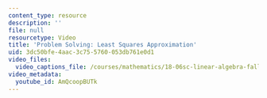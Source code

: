 ```yaml
---
content_type: resource
description: ''
file: null
resourcetype: Video
title: 'Problem Solving: Least Squares Approximation'
uid: 3dc50bfe-4aac-3c75-5760-053db761e0d1
video_files:
  video_captions_file: /courses/mathematics/18-06sc-linear-algebra-fall-2011/resource-index/problem-solving-least-squares-approximation/AmQcoopBUTk.vtt
video_metadata:
  youtube_id: AmQcoopBUTk
---
```

